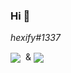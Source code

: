 ### Hi 👋
<p align="center">
<p>
  <div class="changed rich-diff-level-zero">
  <em>hexify#1337</em>
  </div>
</p>
<p>
            <a>
                <img align="center" src="https://img.shields.io/badge/-developer-orange"/>
            </a> &nbsp;& 
            <a>
                <img align="center" src="https://img.shields.io/badge/-%20reverse%20engineer-blue"/>
            </a> &nbsp;
 </p>
